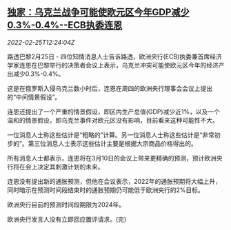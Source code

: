 <!--1645792262000-->
[独家：乌克兰战争可能使欧元区今年GDP减少0.3%-0.4%--ECB执委连恩](https://cn.reuters.com/article/ecb-lane-euro-zone-gdp-0225-idCNKBS2KU1CQ)
------

<div><i>2022-02-25T12:24:04Z</i></div><p>路透巴黎2月25日 - 四位知情消息人士告诉路透，欧洲央行(ECB)执委兼首席经济学家连恩在巴黎举行的决策者会议上表示，乌克兰冲突可能使欧元区今年的经济产出减少0.3%-0.4%。</p><p>这是在俄罗斯入侵乌克兰数小时后，连恩在周四的欧洲央行理事会会议上提出的“中间情景假设”。</p><p>连恩还提出了一个严重的情景假设，即区内生产总值(GDP)减少近1%，以及一个温和的情景假设，即乌克兰事件对欧元区没有影响，目前看来这种可能性不大。</p><p>一位消息人士称这些估计是“粗略的”计算。另一位消息人士称这些估计是“非常初步的”。第三位消息人士表示这些估计主要是根据大宗商品价格得出的。</p><p>所有消息人士都表示，连恩将在3月10日的会议上带来更精确的预测，预计欧洲央行将在会上决定其刺激计划的未来。</p><p>连恩没有提出新的通胀预测，但他在会议表示，2022年的通胀预期将大幅上升，同时暗示在预测时间段结束时的通胀预期仍可能低于欧洲央行的2%目标。</p><p>欧洲央行目前的预测时间段期限为2024年。</p><p>欧洲央行发言人没有立即回应置评请求。(完)</p>
